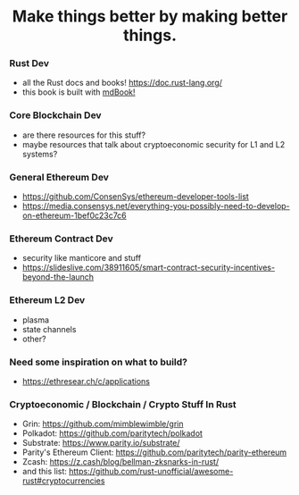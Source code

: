<h1 align="center">
    Make things better by making better things.
</h1>

### Rust Dev
- all the Rust docs and books! https://doc.rust-lang.org/
- this book is built with [mdBook!](https://rust-lang-nursery.github.io/mdBook/index.html)

### Core Blockchain Dev
- are there resources for this stuff?
- maybe resources that talk about cryptoeconomic security for L1 and L2 systems?

### General Ethereum Dev
- https://github.com/ConsenSys/ethereum-developer-tools-list
- https://media.consensys.net/everything-you-possibly-need-to-develop-on-ethereum-1bef0c23c7c6

### Ethereum Contract Dev
- security like manticore and stuff
- https://slideslive.com/38911605/smart-contract-security-incentives-beyond-the-launch

### Ethereum L2 Dev
- plasma
- state channels
- other?

### Need some inspiration on what to build?
- https://ethresear.ch/c/applications

### Cryptoeconomic / Blockchain / Crypto Stuff In Rust
- Grin: https://github.com/mimblewimble/grin
- Polkadot: https://github.com/paritytech/polkadot
- Substrate: https://www.parity.io/substrate/
- Parity's Ethereum Client: https://github.com/paritytech/parity-ethereum
- Zcash: https://z.cash/blog/bellman-zksnarks-in-rust/
- and this list: https://github.com/rust-unofficial/awesome-rust#cryptocurrencies
